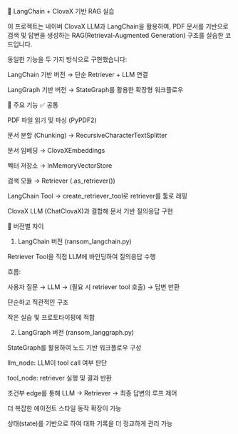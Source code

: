 📘 LangChain + ClovaX 기반 RAG 실습

이 프로젝트는 네이버 ClovaX LLM과 LangChain을 활용하여,
PDF 문서를 기반으로 검색 및 답변을 생성하는 RAG(Retrieval-Augmented Generation) 구조를 실습한 코드입니다.

동일한 기능을 두 가지 방식으로 구현했습니다:

LangChain 기반 버전 → 단순 Retriever + LLM 연결

LangGraph 기반 버전 → StateGraph를 활용한 확장형 워크플로우

🚀 주요 기능
✅ 공통

PDF 파일 읽기 및 파싱 (PyPDF2)

문서 분할 (Chunking) → RecursiveCharacterTextSplitter

문서 임베딩 → ClovaXEmbeddings

벡터 저장소 → InMemoryVectorStore

검색 모듈 → Retriever (.as_retriever())

LangChain Tool → create_retriever_tool로 retriever를 툴로 래핑

ClovaX LLM (ChatClovaX)과 결합해 문서 기반 질의응답 구현

📂 버전별 차이
1. LangChain 버전 (ransom_langchain.py)

Retriever Tool을 직접 LLM에 바인딩하여 질의응답 수행

흐름:

사용자 질문 → LLM → (필요 시 retriever tool 호출) → 답변 반환


단순하고 직관적인 구조

작은 실습 및 프로토타이핑에 적합

2. LangGraph 버전 (ransom_langgraph.py)

StateGraph를 활용하여 노드 기반 워크플로우 구성

llm_node: LLM이 tool call 여부 판단

tool_node: retriever 실행 및 결과 반환

조건부 edge를 통해 LLM → Retriever → 최종 답변의 루프 제어

더 복잡한 에이전트 스타일 동작 확장이 가능

상태(state)를 기반으로 하여 대화 기록을 더 정교하게 관리 가능
